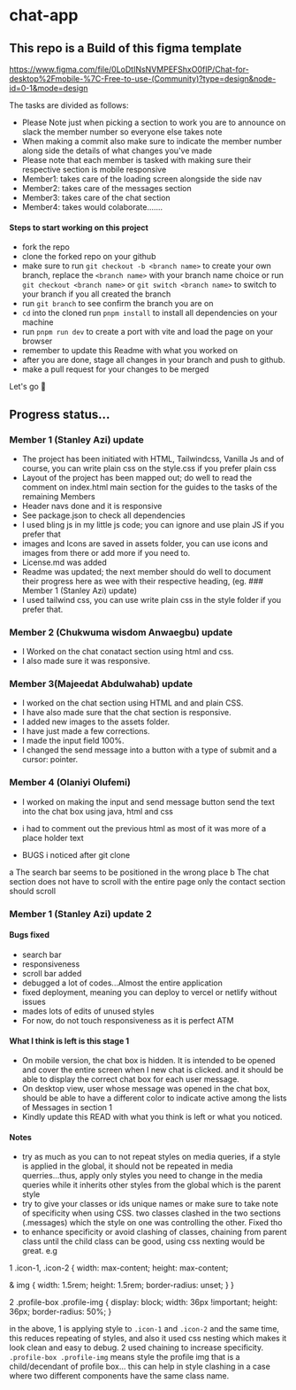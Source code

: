 # chat-app

## This repo is a Build of this figma template

https://www.figma.com/file/0LoDtINsNVMPEFShxO0fIP/Chat-for-desktop%2Fmobile-%7C-Free-to-use-(Community)?type=design&node-id=0-1&mode=design

The tasks are divided as follows:

- Please Note just when picking a section to work you are to announce on slack the member number so everyone else takes note
- When making a commit also make sure to indicate the member number along side the details of what changes you've made
- Please note that each member is tasked with making sure their respective section is mobile responsive
- Member1: takes care of the loading screen alongside the side nav
- Member2: takes care of the messages section
- Member3: takes care of the chat section
- Member4: takes would colaborate.......

#### Steps to start working on this project

- fork the repo
- clone the forked repo on your github
- make sure to run `git checkout -b <branch name>` to create your own branch, replace the `<branch name>` with your branch name choice or run `git checkout <branch name>` or `git switch <branch name>` to switch to your branch if you all created the branch
- run `git branch` to see confirm the branch you are on
- `cd` into the cloned run `pnpm install` to install all dependencies on your machine
- run `pnpm run dev` to create a port with vite and load the page on your browser
- remember to update this Readme with what you worked on
- after you are done, stage all changes in your branch and push to github.
- make a pull request for your changes to be merged

Let's go 🚀

## Progress status...

### Member 1 (Stanley Azi) update

- The project has been initiated with HTML, Tailwindcss, Vanilla Js and of course, you can write plain css on the style.css if you prefer plain css
- Layout of the project has been mapped out; do well to read the comment on index.html main section for the guides to the tasks of the remaining Members
- Header navs done and it is responsive
- See package.json to check all dependencies
- I used bling js in my little js code; you can ignore and use plain JS if you prefer that
- images and Icons are saved in assets folder, you can use icons and images from there or add more if you need to.
- License.md was added
- Readme was updated; the next member should do well to document their progress here as wee with their respective heading, (eg. ### Member 1 (Stanley Azi) update)
- I used tailwind css, you can use write plain css in the style folder if you prefer that.

### Member 2 (Chukwuma wisdom Anwaegbu) update

- I Worked on the chat conatact section using html and css.
- I also made sure it was responsive.

### Member 3(Majeedat Abdulwahab) update

- I worked on the chat section using HTML and and plain CSS.
- I have also made sure that the chat section is responsive.
- I added new images to the assets folder.
- I have just made a few corrections.
- I made the input field 100%.
- I changed the send message into a button with a type of submit and a cursor: pointer.

### Member 4 (Olaniyi Olufemi)

- I worked on making the input and send message button send the text into the chat box using java, html and css
- i had to comment out the previous html as most of it was more of a place holder text

- BUGS i noticed after git clone

a The search bar seems to be positioned in the wrong place
b The chat section does not have to scroll with the entire page only the contact section should scroll

### Member 1 (Stanley Azi) update 2

#### Bugs fixed

- search bar
- responsiveness
- scroll bar added
- debugged a lot of codes...Almost the entire application
- fixed deployment, meaning you can deploy to vercel or netlify without issues
- mades lots of edits of unused styles
- For now, do not touch responsiveness as it is perfect ATM

#### What I think is left is this stage 1

- On mobile version, the chat box is hidden. It is intended to be opened and cover the entire screen when I new chat is clicked. and it should be able to display the correct chat box for each user message.
- On desktop view, user whose message was opened in the chat box, should be able to have a different color to indicate active among the lists of Messages in section 1
- Kindly update this READ with what you think is left or what you noticed.

#### Notes

- try as much as you can to not repeat styles on media queries, if a style is applied in the global, it should not be repeated in media querries...thus, apply only styles you need to change in the media queries while it inherits other styles from the global which is the parent style
- try to give your classes or ids unique names or make sure to take note of specificity when using CSS. two classes clashed in the two sections (.messages) which the style on one was controlling the other. Fixed tho
- to enhance specificity or avoid clashing of classes, chaining from parent class until the child class can be good, using css nexting would be great. e.g

1
.icon-1, .icon-2 {
width: max-content;
height: max-content;

& img {
width: 1.5rem;
height: 1.5rem;
border-radius: unset;
}
}

2
.profile-box .profile-img {
display: block;
width: 36px !important;
height: 36px;
border-radius: 50%;
}

in the above, 1 is applying style to `.icon-1` and `.icon-2` and the same time, this reduces repeating of styles, and also it used css nesting which makes it look clean and easy to debug. 2 used chaining to increase specificity. `.profile-box .profile-img` means style the profile img that is a child/decendant of profile box... this can help in style clashing in a case where two different components have the same class name.
